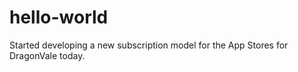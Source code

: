 # hello-world

Started developing a new subscription model for the App Stores for DragonVale today.
